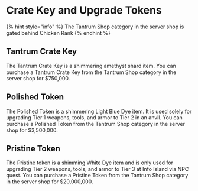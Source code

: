 # Crate Key and Upgrade Tokens

{% hint style="info" %}
The Tantrum Shop category in the server shop is gated behind Chicken Rank
{% endhint %}

## Tantrum Crate Key

The Tantrum Crate Key is a shimmering amethyst shard item. You can purchase a Tantrum Crate Key from the Tantrum Shop category in the server shop for $750,000.

## Polished Token

The Polished Token is a shimmering Light Blue Dye item. It is used solely for upgrading Tier 1 weapons, tools, and armor to Tier 2 in an anvil. You can purchase a Polished Token from the Tantrum Shop category in the server shop for $3,500,000.



## Pristine Token

The Pristine token is a shimming White Dye item and is only used for upgrading Tier 2 weapons, tools, and armor to Tier 3 at Info Island via  NPC quest. You can purchase a Pristine Token from the Tantrum Shop category in the server shop for $20,000,000.
